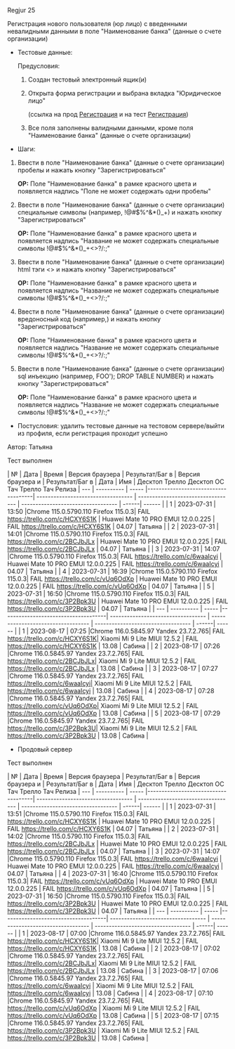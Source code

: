 Regjur 25

Регистрация нового пользователя (юр лицо) с введенными невалидными данными в поле "Наименование банка" (данные о счете организации)

* Тестовые данные: 
  
  Предусловия:
  
  1. Создан тестовый электронный ящик(и)
  
  2. Открыта форма регистрации и выбрана вкладка "Юридическое лицо" 
     
     (ссылка на прод [Регистрация](https://stroyrem-nn.ru/user/register) и на тест [Регистрация](https://test2.stroyrem-nn.ru/user/register))
  
  3. Все поля заполнены валидными данными, кроме поля "Наименование банка" (данные о счете организации)

* Шаги:
1. Ввести в поле "Наименование банка" (данные о счете организации) пробелы и нажать кнопку "Зарегистрироваться"
   
   **ОР:** Поле "Наименование банка" в рамке красного цвета и появляется надпись "Поле не может содержать одни пробелы"

2. Ввести в поле "Наименование банка" (данные о счете организации) специальные символы (например, !@#$%^&*()_+) и нажать кнопку "Зарегистрироваться"
   
   **ОР:** Поле "Наименование банка" в рамке красного цвета и появляется надпись "Название не может содержать специальные символы !@#$%^&*()_+<>?/:;"

3. Ввести в поле "Наименование банка" (данные о счете организации) html тэги <> и нажать кнопку "Зарегистрироваться"
   
   **ОР:** Поле "Наименование банка" в рамке красного цвета и появляется надпись "Название не может содержать специальные символы !@#$%^&*()_+<>?/:;"

4. Ввести в поле "Наименование банка" (данные о счете организации) вредоносный код (например,<script>alert(“I hacked this!”)</script>) и нажать кнопку "Зарегистрироваться"
   
   **ОР:** Поле "Наименование банка" в рамке красного цвета и появляется надпись "Название не может содержать специальные символы !@#$%^&*()_+<>?/:;"

5. Ввести в поле "Наименование банка" (данные о счете организации) sql инъекцию (например, FOO'); DROP TABLE NUMBER) и нажать кнопку "Зарегистрироваться"
   
   **ОР:** Поле "Наименование банка" в рамке красного цвета и появляется надпись "Название не может содержать специальные символы !@#$%^&*()_+<>?/:;"
* Постусловия: удалить тестовые данные на тестовом сервере/выйти из профиля, если регистрация проходит успешно

Автор: Татьяна


Тест выполнен

|  №  | Дата       | Время |           Версия браузера           |        Результат/Баг в            |             Версия браузера и       |           Результат/Баг в          |  Дата  |  Имя   |
								          Десктоп		                   Трелло Десктоп		                        ОС Тач			                  Трелло Тач	          Релиза
| --- | ---------- | ----- |-------------------------------------| ---------------------------------- | ---------------------------------- | ---------------------------------- | ------| ------  |
| 1   | 2023-07-31 | 13:50 |Chrome 115.0.5790.110 Firefox 115.0.3| FAIL https://trello.com/c/HCXY6S1K | Huawei Mate 10 PRO EMUI 12.0.0.225 | FAIL https://trello.com/c/HCXY6S1K | 04.07 | Татьяна |
| 2   | 2023-07-31 | 14:01 |Chrome 115.0.5790.110 Firefox 115.0.3| FAIL https://trello.com/c/2BCJbJLx | Huawei Mate 10 PRO EMUI 12.0.0.225 | FAIL https://trello.com/c/2BCJbJLx | 04.07 | Татьяна |
| 3   | 2023-07-31 | 14:07 |Chrome 115.0.5790.110 Firefox 115.0.3| FAIL https://trello.com/c/6waaIcyi | Huawei Mate 10 PRO EMUI 12.0.0.225 | FAIL https://trello.com/c/6waaIcyi | 04.07 | Татьяна |
| 4   | 2023-07-31 | 16:39 |Chrome 115.0.5790.110 Firefox 115.0.3| FAIL https://trello.com/c/vUq6OdXp | Huawei Mate 10 PRO EMUI 12.0.0.225 | FAIL https://trello.com/c/vUq6OdXp | 04.07 | Татьяна |
| 5   | 2023-07-31 | 16:50 |Chrome 115.0.5790.110 Firefox 115.0.3| FAIL https://trello.com/c/3P2Bpk3U | Huawei Mate 10 PRO EMUI 12.0.0.225 | FAIL https://trello.com/c/3P2Bpk3U | 04.07 | Татьяна |
| --- | ---------- | ----- |-------------------------------------| ---------------------------------- | ---------------------------------- | ---------------------------------- | ------| ------  |
| 1   | 2023-08-17 | 07:25 |Chrome 116.0.5845.97 Yandex 23.7.2.765| FAIL https://trello.com/c/HCXY6S1K| Xiaomi Mi 9 Lite MIUI 12.5.2       | FAIL https://trello.com/c/HCXY6S1K | 13.08 | Сабина  |
| 2   | 2023-08-17 | 07:26 |Chrome 116.0.5845.97 Yandex 23.7.2.765| FAIL https://trello.com/c/2BCJbJLx| Xiaomi Mi 9 Lite MIUI 12.5.2       | FAIL https://trello.com/c/2BCJbJLx | 13.08 | Сабина  |
| 3   | 2023-08-17 | 07:27 |Chrome 116.0.5845.97 Yandex 23.7.2.765| FAIL https://trello.com/c/6waaIcyi| Xiaomi Mi 9 Lite MIUI 12.5.2       | FAIL https://trello.com/c/6waaIcyi | 13.08 | Сабина |
| 4   | 2023-08-17 | 07:28 |Chrome 116.0.5845.97 Yandex 23.7.2.765| FAIL https://trello.com/c/vUq6OdXp| Xiaomi Mi 9 Lite MIUI 12.5.2       | FAIL https://trello.com/c/vUq6OdXp | 13.08 | Сабина |
| 5   | 2023-08-17 | 07:29 |Chrome 116.0.5845.97 Yandex 23.7.2.765| FAIL https://trello.com/c/3P2Bpk3U| Xiaomi Mi 9 Lite MIUI 12.5.2       | FAIL https://trello.com/c/3P2Bpk3U | 13.08 | Сабина |

* Продовый сервер

Тест выполнен

|  №  | Дата       | Время |           Версия браузера           |        Результат/Баг в            |             Версия браузера и       |           Результат/Баг в          |  Дата  |  Имя   |
								          Десктоп		                   Трелло Десктоп		                        ОС Тач			                  Трелло Тач	          Релиза
| --- | ---------- | ----- |-------------------------------------| ---------------------------------- | ---------------------------------- | ---------------------------------- | ------| ------  |
| 1   | 2023-07-31 | 13:51 |Chrome 115.0.5790.110 Firefox 115.0.3| FAIL https://trello.com/c/HCXY6S1K | Huawei Mate 10 PRO EMUI 12.0.0.225 | FAIL https://trello.com/c/HCXY6S1K | 04.07 | Татьяна |
| 2   | 2023-07-31 | 14:02 |Chrome 115.0.5790.110 Firefox 115.0.3| FAIL https://trello.com/c/2BCJbJLx | Huawei Mate 10 PRO EMUI 12.0.0.225 | FAIL https://trello.com/c/2BCJbJLx | 04.07 | Татьяна |
| 3   | 2023-07-31 | 14:07 |Chrome 115.0.5790.110 Firefox 115.0.3| FAIL https://trello.com/c/6waaIcyi | Huawei Mate 10 PRO EMUI 12.0.0.225 | FAIL https://trello.com/c/6waaIcyi | 04.07 | Татьяна |
| 4   | 2023-07-31 | 16:40 |Chrome 115.0.5790.110 Firefox 115.0.3| FAIL https://trello.com/c/vUq6OdXp | Huawei Mate 10 PRO EMUI 12.0.0.225 | FAIL https://trello.com/c/vUq6OdXp | 04.07 | Татьяна |
| 5   | 2023-07-31 | 16:50 |Chrome 115.0.5790.110 Firefox 115.0.3| FAIL https://trello.com/c/3P2Bpk3U | Huawei Mate 10 PRO EMUI 12.0.0.225 | FAIL https://trello.com/c/3P2Bpk3U | 04.07 | Татьяна |
| --- | ---------- | ----- |-------------------------------------| ---------------------------------- | ---------------------------------- | ---------------------------------- | ------| ------  |
| 1   | 2023-08-17 | 07:00 |Chrome 116.0.5845.97 Yandex 23.7.2.765| FAIL https://trello.com/c/HCXY6S1K| Xiaomi Mi 9 Lite MIUI 12.5.2       | FAIL https://trello.com/c/HCXY6S1K | 13.08 | Сабина  |
| 2   | 2023-08-17 | 07:02 |Chrome 116.0.5845.97 Yandex 23.7.2.765| FAIL https://trello.com/c/2BCJbJLx| Xiaomi Mi 9 Lite MIUI 12.5.2       | FAIL https://trello.com/c/2BCJbJLx | 13.08 | Сабина  |
| 3   | 2023-08-17 | 07:06 |Chrome 116.0.5845.97 Yandex 23.7.2.765| FAIL https://trello.com/c/6waaIcyi | Xiaomi Mi 9 Lite MIUI 12.5.2      | FAIL https://trello.com/c/6waaIcyi | 13.08 | Сабина |
| 4   | 2023-08-17 | 07:10 |Chrome 116.0.5845.97 Yandex 23.7.2.765| FAIL https://trello.com/c/vUq6OdXp | Xiaomi Mi 9 Lite MIUI 12.5.2      | FAIL https://trello.com/c/vUq6OdXp | 13.08 | Сабина |
| 5   | 2023-08-17 | 07:15 |Chrome 116.0.5845.97 Yandex 23.7.2.765| FAIL https://trello.com/c/3P2Bpk3U | Xiaomi Mi 9 Lite MIUI 12.5.2      | FAIL https://trello.com/c/3P2Bpk3U | 13.08 | Сабина |

